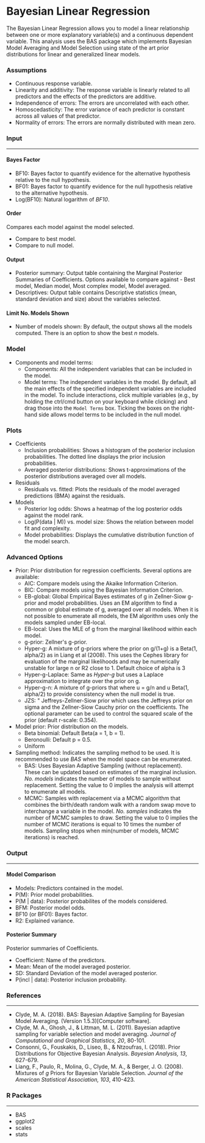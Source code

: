 Bayesian Linear Regression
===

The Bayesian Linear Regression allows you to model a linear relationship between one or more explanatory variable(s) and a continuous dependent variable. This analysis uses the BAS package which implements Bayesian Model Averaging and Model Selection using state of the art prior distributions for linear and generalized linear models.

### Assumptions
- Continuous response variable.
- Linearity and additivity: The response variable is linearly related to all predictors and the effects of the predictors are additive.
- Independence of errors: The errors are uncorrelated with each other.
- Homoscedasticity: The error variance of each predictor is constant across all values of that predictor.
- Normality of errors: The errors are normally distributed with mean zero.

### Input
---

#### Bayes Factor
  - BF10: Bayes factor to quantify evidence for the alternative hypothesis relative to the null hypothesis.
  - BF01: Bayes factor to quantify evidence for the null hypothesis relative to the alternative hypothesis.
  - Log(BF10): Natural logarithm of *BF10*.

#### Order 
Compares each model against the model selected.
  - Compare to best model.
  - Compare to null model.

#### Output
  - Posterior summary: Output table containing the Marginal Posterior Summaries of Coefficients. Options available to compare against - Best model, Median model, Most complex model, Model averaged.
  - Descriptives: Output table contains Descriptive statistics (mean, standard deviation and size) about the variables selected.

#### Limit No. Models Shown
- Number of models shown: By default, the output shows all the models computed. There is an option to show the best *n* models.

### Model
- Components and model terms: 
    - Components: All the independent variables that can be included in the model. 
    - Model terms: The independent variables in the model. By default, all the main effects of the specified independent variables are included in the model. To include interactions, click multiple variables (e.g., by holding the ctrl/cmd button on your keyboard while clicking) and drag those into the `Model Terms` box. Ticking the boxes on the right-hand side allows model terms to be included in the null model.

### Plots
- Coefficients
  - Inclusion probabilities: Shows a histogram of the posterior inclusion probabilities. The dotted line displays the prior inclusion probabilities.
  - Averaged posterior distributions: Shows t-approximations of the posterior distributions averaged over all models.
- Residuals
  - Residuals vs. fitted: Plots the residuals of the model averaged predictions (BMA) against the residuals.
- Models
  - Posterior log odds: Shows a heatmap of the log posterior odds against the model rank.
  - Log(P(data | M)) vs. model size: Shows the relation between model fit and complexity.
  - Model probabilities: Displays the cumulative distribution function of the model search.


### Advanced Options
- Prior: Prior distribution for regression coefficients. Several options are available:
  - AIC: Compare models using the Akaike Information Criterion.
  - BIC: Compare models using the Bayesian Information Criterion.
  - EB-global: Global Empirical Bayes estimates of g in Zellner-Siow g-prior and model probabilities. Uses an EM algorithm to find a common or global estimate of g, averaged over all models. When it is not possible to enumerate all models, the EM algorithm uses only the models sampled under EB-local.
  - EB-local: Uses the MLE of g from the marginal likelihood within each model.
  - g-prior: Zellner's g-prior.
  - Hyper-g: A mixture of g-priors where the prior on g/(1+g) is a Beta(1, alpha/2) as in Liang et al (2008). This uses the Cephes library for evaluation of the marginal likelihoods and may be numerically unstable for large n or R2 close to 1. Default choice of alpha is 3
  - Hyper-g-Laplace:  Same as *Hyper-g* but uses a Laplace approximation to integrate over the prior on g.
  - Hyper-g-n: A mixture of g-priors that where u = g/n and u  Beta(1, alpha/2) to provide consistency when the null model is true.
  - JZS: " Jeffreys-Zellner-Siow prior which uses the Jeffreys prior on sigma and the Zellner-Siow Cauchy prior on the coefficients. The optional parameter can be used to control the squared scale of the prior (default r-scale: 0.354).
- Model prior: Prior distribution on the models.
  - Beta binomial: Default Beta(a = 1, b = 1).
  - Beronoulli: Default p = 0.5.
  - Uniform
- Sampling method: Indicates the sampling method to be used. It is recommended to use *BAS* when the model space can be enumerated.
  - BAS: Uses Bayesian Adaptive Sampling (without replacement). These can be updated based on estimates of the marginal inclusion. *No. models* indicates the number of models to sample without replacement. Setting the value to 0 implies the analysis will attempt to enumerate all models.
  - MCMC: Samples with replacement via a MCMC algorithm that combines the birth/death random walk with a random swap move to interchange a variable in the model. *No. samples* indicates the number of MCMC samples to draw. Setting the value to 0 implies the number of MCMC iterations is equal to 10 times the number of models. Sampling stops when min(number of models, MCMC iterations) is reached.

### Output
---

#### Model Comparison
  - Models: Predictors contained in the model.
  - P(M): Prior model probabilities.
  - P(M | data): Posterior probabilites of the models considered.
  - BFM: Posterior model odds.
  - BF10 (or BF01): Bayes factor.
  - R2: Explained variance.

#### Posterior Summary
Posterior summaries of Coefficients.
  - Coefficient: Name of the predictors.
  - Mean: Mean of the model averaged posterior.
  - SD: Standard Deviation of the model averaged posterior.
  - P(incl | data): Posterior inclusion probability.

### References
---
- Clyde, M. A. (2018). BAS: Bayesian Adaptive Sampling for Bayesian Model Averaging. (Version 1.5.3)[Computer software].
- Clyde, M. A., Ghosh, J., & Littman, M. L. (2011). Bayesian adaptive sampling for variable selection and model averaging. *Journal of Computational and Graphical Statistics, 20*, 80-101.
- Consonni, G., Fouskakis, D., Liseo, B., & Ntzoufras, I. (2018). Prior Distributions for Objective Bayesian Analysis. *Bayesian Analysis, 13*, 627-679.
- Liang, F., Paulo, R., Molina, G., Clyde, M. A., & Berger, J. O. (2008). Mixtures of *g* Priors for Bayesian Variable Selection. *Journal of the American Statistical Association, 103*, 410-423.

### R Packages
---
- BAS
- ggplot2
- scales
- stats
